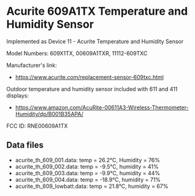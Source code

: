 # Acurite 609A1TX Temperature and Humidity Sensor

Implemented as Device 11 - Acurite Temperature and Humidity Sensor

Model Numbers: 609X1TX, 00609A1TXR, 11112-609TXC

Manufacturer's link:
- https://www.acurite.com/replacement-sensor-609txc.html

Outdoor temperature and humidity sensor included with 611 and 411 displays:
- https://www.amazon.com/AcuRite-00611A3-Wireless-Thermometer-Humidity/dp/B001B35APA/

FCC ID: RNE00609A1TX

## Data files

- acurite_th_609_001.data: temp = 26.2°C, Humidity = 76%
- acurite_th_609_002.data: temp = -9.5°C, humidity = 41%
- acurite_th_609_003.data: temp = -9.9°C, humidity = 44%
- acurite_th_609_004.data: temp = -18.9°C, humidity = 71%
- acurite_th_609_lowbatt.data: temp = 21.8°C, humidity = 67%

